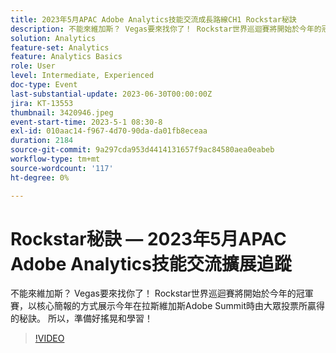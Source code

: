```yaml
---
title: 2023年5月APAC Adobe Analytics技能交流成長路線CH1 Rockstar秘訣
description: 不能來維加斯？ Vegas要來找你了！ Rockstar世界巡迴賽將開始於今年的冠軍賽，以核心簡報的方式展示今年在拉斯維加斯Adobe Summit時由大眾投票所贏得的秘訣。 所以，準備好搖晃和學習！
solution: Analytics
feature-set: Analytics
feature: Analytics Basics
role: User
level: Intermediate, Experienced
doc-type: Event
last-substantial-update: 2023-06-30T00:00:00Z
jira: KT-13553
thumbnail: 3420946.jpeg
event-start-time: 2023-5-1 08:30-8
exl-id: 010aac14-f967-4d70-90da-da01fb8eceaa
duration: 2184
source-git-commit: 9a297cda953d4414131657f9ac84580aea0eabeb
workflow-type: tm+mt
source-wordcount: '117'
ht-degree: 0%

---
```


# Rockstar秘訣 — 2023年5月APAC Adobe Analytics技能交流擴展追蹤

不能來維加斯？ Vegas要來找你了！ Rockstar世界巡迴賽將開始於今年的冠軍賽，以核心簡報的方式展示今年在拉斯維加斯Adobe Summit時由大眾投票所贏得的秘訣。 所以，準備好搖晃和學習！

>[!VIDEO](https://video.tv.adobe.com/v/3420946/?learn=on)
